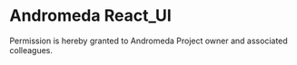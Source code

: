 # Andromeda React_UI

Permission is hereby granted to Andromeda Project owner and associated colleagues.

